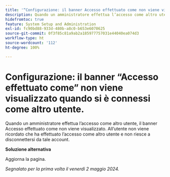 ```yaml
---
title: '“Configurazione: il banner Accesso effettuato come non viene visualizzato quando l’accesso è stato eseguito come altro utente.”'
description: Quando un amministratore effettua l’accesso come altro utente, il banner Accesso effettuato come non viene visualizzato. All’utente non viene ricordato che ha effettuato l’accesso come altro utente e non riesce a disconnettersi da tale account.
hidefromtoc: true
feature: System Setup and Administration
exl-id: fc90bd88-933d-480b-a8c0-b653e6070625
source-git-commit: 0f3f85c81a9ab2a185977757031e44040ea074d3
workflow-type: ht
source-wordcount: '112'
ht-degree: 100%

---
```


# Configurazione: il banner “Accesso effettuato come” non viene visualizzato quando si è connessi come altro utente.

Quando un amministratore effettua l’accesso come altro utente, il banner Accesso effettuato come non viene visualizzato. All’utente non viene ricordato che ha effettuato l’accesso come altro utente e non riesce a disconnettersi da tale account.

**Soluzione alternativa**

Aggiorna la pagina.

_Segnalato per la prima volta il venerdì 2 maggio 2024._
